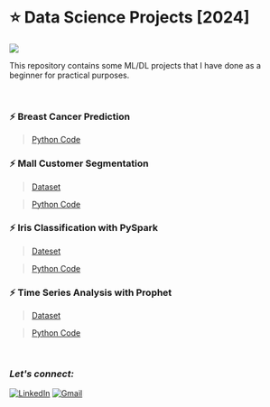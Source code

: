 # :star: Data Science Projects [2024]
![](https://img.shields.io/badge/Tools-Python%20|%20Pandas%20|%20matplotlib%20|%20seaborn%20|%20yellowbrick%20|%20sklearn%20|%20Pyspark%20|%20Prophet%20-d166f2?style=for-the-badge)

This repository contains some ML/DL projects that I have done as a beginner for practical purposes.

<br>

### :zap: Breast Cancer Prediction

> [Python Code](https://github.com/Rohit-Rannavre/Data-Science-2024/blob/main/Beginner%20Data%20Science%20Projects/breast_cancer_prediction.ipynb)

### :zap: Mall Customer Segmentation

> [Dataset](https://github.com/Rohit-Rannavre/Data-Science-2024/blob/main/Beginner%20Data%20Science%20Projects/mall_customers_dataset.xlsx)

> [Python Code](https://github.com/Rohit-Rannavre/Data-Science-2024/blob/main/Beginner%20Data%20Science%20Projects/mall_customer_segmentation.ipynb)

### :zap: Iris Classification with PySpark

> [Dateset](https://github.com/Rohit-Rannavre/Data-Science-2024/blob/main/Beginner%20Data%20Science%20Projects/irisDataset.csv)

> [Python Code](https://github.com/Rohit-Rannavre/Data-Science-2024/blob/main/Beginner%20Data%20Science%20Projects/IrisClassification.ipynb)

### :zap: Time Series Analysis with Prophet
> [Dataset](https://github.com/Rohit-Rannavre/Data-Science-2024/blob/main/Beginner%20Data%20Science%20Projects/dataset_prophet.csv)

> [Python Code](https://github.com/Rohit-Rannavre/Data-Science-2024/blob/main/Beginner%20Data%20Science%20Projects/time_series_analysis_with_prophet.ipynb)

<br>

### ***Let's connect:*** 
[![LinkedIn](https://img.shields.io/badge/linkedin-%230077B5.svg?style=for-the-badge&logo=linkedin&logoColor=white)](https://www.linkedin.com/in/rohit-rannavre)
[![Gmail](https://img.shields.io/badge/Gmail-D14836?style=for-the-badge&logo=gmail&logoColor=white)](mailto:rohit.rannavre@gmail.com)

